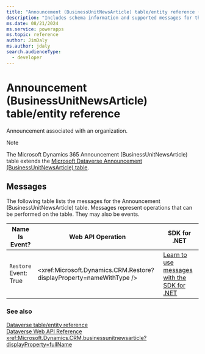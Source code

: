 ```yaml
---
title: "Announcement (BusinessUnitNewsArticle) table/entity reference (Microsoft Dynamics 365)"
description: "Includes schema information and supported messages for the Announcement (BusinessUnitNewsArticle) table/entity with Microsoft Dynamics 365."
ms.date: 08/21/2024
ms.service: powerapps
ms.topic: reference
author: JimDaly
ms.author: jdaly
search.audienceType: 
  - developer
---
```


# Announcement (BusinessUnitNewsArticle) table/entity reference

Announcement associated with an organization.

> [!NOTE]
> The Microsoft Dynamics 365 Announcement (BusinessUnitNewsArticle) table extends the [Microsoft Dataverse Announcement (BusinessUnitNewsArticle) table](/power-apps/developer/data-platform/reference/entities/businessunitnewsarticle).


## Messages

The following table lists the messages for the Announcement (BusinessUnitNewsArticle) table.
Messages represent operations that can be performed on the table. They may also be events.

| Name <br />Is Event? |Web API Operation |SDK for .NET |
| ---- | ----- |----- |
| `Restore`<br />Event: True |<xref:Microsoft.Dynamics.CRM.Restore?displayProperty=nameWithType /> |[Learn to use messages with the SDK for .NET](/power-apps/developer/data-platform/org-service/use-messages)|





### See also

[Dataverse table/entity reference](../about-entity-reference.md)  
[Dataverse Web API Reference](/power-apps/developer/data-platform/webapi/reference/about)   
<xref:Microsoft.Dynamics.CRM.businessunitnewsarticle?displayProperty=fullName>
